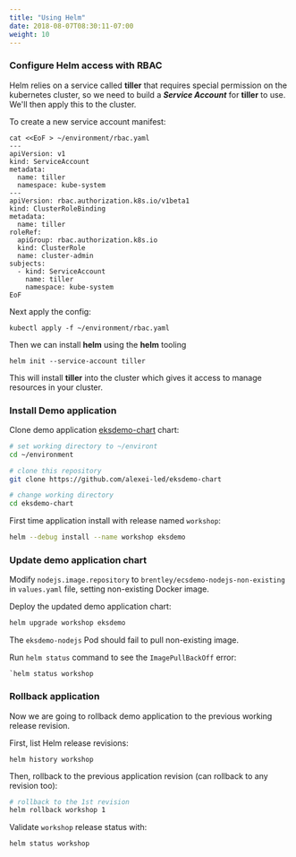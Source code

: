 ```yaml
---
title: "Using Helm"
date: 2018-08-07T08:30:11-07:00
weight: 10
---
```


### Configure Helm access with RBAC

Helm relies on a service called **tiller** that requires special permission on the
kubernetes cluster, so we need to build a _**Service Account**_ for **tiller**
to use. We'll then apply this to the cluster.

To create a new service account manifest:
```
cat <<EoF > ~/environment/rbac.yaml
---
apiVersion: v1
kind: ServiceAccount
metadata:
  name: tiller
  namespace: kube-system
---
apiVersion: rbac.authorization.k8s.io/v1beta1
kind: ClusterRoleBinding
metadata:
  name: tiller
roleRef:
  apiGroup: rbac.authorization.k8s.io
  kind: ClusterRole
  name: cluster-admin
subjects:
  - kind: ServiceAccount
    name: tiller
    namespace: kube-system
EoF
```

Next apply the config:
```
kubectl apply -f ~/environment/rbac.yaml
```

Then we can install **helm** using the **helm** tooling

```
helm init --service-account tiller
```

This will install **tiller** into the cluster which gives it access to manage
resources in your cluster.

### Install Demo application

Clone demo application [eksdemo-chart](https://github.com/alexei-led/eksdemo-chart) chart:

```sh
# set working directory to ~/environt
cd ~/environment

# clone this repository
git clone https://github.com/alexei-led/eksdemo-chart

# change working directory
cd eksdemo-chart
```

First time application install with release named `workshop`:

```sh
helm --debug install --name workshop eksdemo
```

### Update demo application chart

Modify `nodejs.image.repository` to `brentley/ecsdemo-nodejs-non-existing` in `values.yaml` file, setting non-existing Docker image.

Deploy the updated demo application chart:

```sh
helm upgrade workshop eksdemo
```

The `eksdemo-nodejs` Pod should fail to pull non-existing image.

Run `helm status` command to see the `ImagePullBackOff` error:

```
`helm status workshop
```

### Rollback application

Now we are going to rollback demo application to the previous working release revision.

First, list Helm release revisions:

```
helm history workshop
```

Then, rollback to the previous application revision (can rollback to any revision too):

```sh
# rollback to the 1st revision
helm rollback workshop 1
```

Validate `workshop` release status with:

```
helm status workshop
```